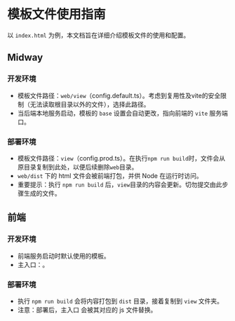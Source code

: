 # 模板文件使用指南

以 `index.html` 为例，本文档旨在详细介绍模板文件的使用和配置。

## Midway

### 开发环境

- 模板文件路径：`web/view`（config.default.ts）。考虑到复用性及vite的安全限制（无法读取根目录以外的文件），选择此路径。
- 当后端本地服务启动，模板的 `base` 设置会自动更改，指向前端的 `vite` 服务端口。

### 部署环境

- 模板文件路径：`view`（config.prod.ts）。在执行`npm run build`时，文件会从原目录复制到此处，以便后续删除`web`目录。
- `web/dist` 下的 html 文件会被前端打包，并供 Node 在运行时访问。
- 重要提示：执行 `npm run build` 后，`view`目录的内容会更新。切勿提交由此步骤生成的文件。

## 前端

### 开发环境

- 前端服务启动时默认使用的模板。
- 主入口：<script type="module" src="/src/main.ts"></script>。

### 部署环境

- 执行 `npm run build` 会将内容打包到 `dist` 目录，接着复制到 `view` 文件夹。
- 注意：部署后，主入口 <script type="module" src="/src/main.ts"></script> 会被其对应的 js 文件替换。
